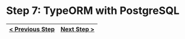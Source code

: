# Step 7: TypeORM with PostgreSQL

[//]: # (head-end)




[//]: # (foot-start)

[{]: <helper> (navStep)

| [< Previous Step](https://github.com/Urigo/WhatsApp-Clone-Server/tree/master@2.0.2/.tortilla/manuals/views/step7.md) | [Next Step >](https://github.com/Urigo/WhatsApp-Clone-Server/tree/master@2.0.2/.tortilla/manuals/views/step9.md) |
|:--------------------------------|--------------------------------:|

[}]: #
